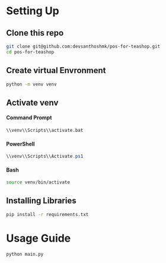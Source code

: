 # Setting Up

## Clone this repo

``` bash
git clone git@github.com:devsanthoshmk/pos-for-teashop.git
cd pos-for-teashop

```

## Create virtual Envronment

``` bash
python -m venv venv
```

## Activate venv
#### Command Prompt
``` cmd
\\venv\\Scripts\\activate.bat
```
#### PowerShell
``` PowerShell
\\venv\\Scripts\\Activate.ps1
```
#### Bash
``` bash
source venv/bin/activate
```

## Installing Libraries

``` bash
pip install -r requirements.txt
```

# Usage Guide
``` bash
python main.py
```
